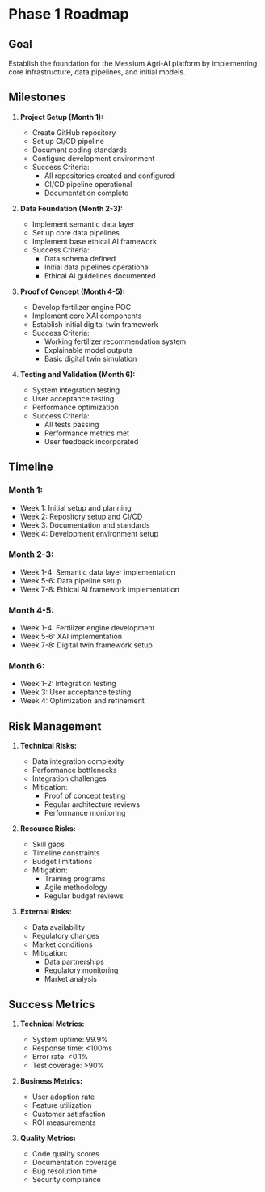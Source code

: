 # Phase 1 Roadmap

## Goal

Establish the foundation for the Messium Agri-AI platform by implementing core infrastructure, data pipelines, and initial models.

## Milestones

1.  **Project Setup (Month 1):**
    *   Create GitHub repository
    *   Set up CI/CD pipeline
    *   Document coding standards
    *   Configure development environment
    *   Success Criteria:
        - All repositories created and configured
        - CI/CD pipeline operational
        - Documentation complete

2.  **Data Foundation (Month 2-3):**
    *   Implement semantic data layer
    *   Set up core data pipelines
    *   Implement base ethical AI framework
    *   Success Criteria:
        - Data schema defined
        - Initial data pipelines operational
        - Ethical AI guidelines documented

3.  **Proof of Concept (Month 4-5):**
    *   Develop fertilizer engine POC
    *   Implement core XAI components
    *   Establish initial digital twin framework
    *   Success Criteria:
        - Working fertilizer recommendation system
        - Explainable model outputs
        - Basic digital twin simulation

4.  **Testing and Validation (Month 6):**
    *   System integration testing
    *   User acceptance testing
    *   Performance optimization
    *   Success Criteria:
        - All tests passing
        - Performance metrics met
        - User feedback incorporated

## Timeline

### Month 1:
*   Week 1: Initial setup and planning
*   Week 2: Repository setup and CI/CD
*   Week 3: Documentation and standards
*   Week 4: Development environment setup

### Month 2-3:
*   Week 1-4: Semantic data layer implementation
*   Week 5-6: Data pipeline setup
*   Week 7-8: Ethical AI framework implementation

### Month 4-5:
*   Week 1-4: Fertilizer engine development
*   Week 5-6: XAI implementation
*   Week 7-8: Digital twin framework setup

### Month 6:
*   Week 1-2: Integration testing
*   Week 3: User acceptance testing
*   Week 4: Optimization and refinement

## Risk Management

1.  **Technical Risks:**
    *   Data integration complexity
    *   Performance bottlenecks
    *   Integration challenges
    *   Mitigation:
        - Proof of concept testing
        - Regular architecture reviews
        - Performance monitoring

2.  **Resource Risks:**
    *   Skill gaps
    *   Timeline constraints
    *   Budget limitations
    *   Mitigation:
        - Training programs
        - Agile methodology
        - Regular budget reviews

3.  **External Risks:**
    *   Data availability
    *   Regulatory changes
    *   Market conditions
    *   Mitigation:
        - Data partnerships
        - Regulatory monitoring
        - Market analysis

## Success Metrics

1.  **Technical Metrics:**
    *   System uptime: 99.9%
    *   Response time: <100ms
    *   Error rate: <0.1%
    *   Test coverage: >90%

2.  **Business Metrics:**
    *   User adoption rate
    *   Feature utilization
    *   Customer satisfaction
    *   ROI measurements

3.  **Quality Metrics:**
    *   Code quality scores
    *   Documentation coverage
    *   Bug resolution time
    *   Security compliance

